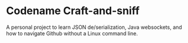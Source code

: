 # Codename Craft-and-sniff

A personal project to learn JSON de/serialization, Java websockets, and how to navigate Github without a Linux command line.

